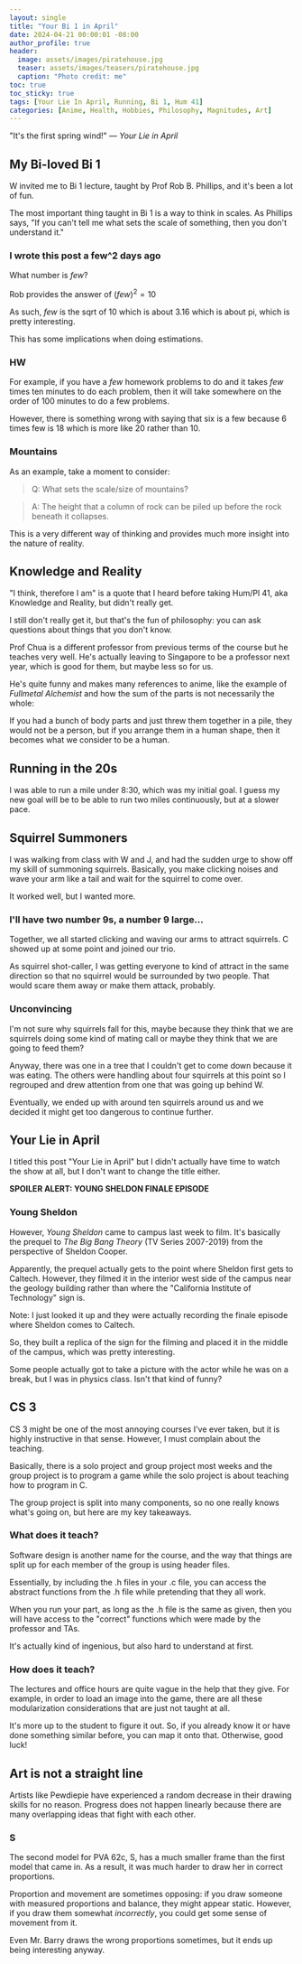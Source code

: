 ```yaml
---
layout: single
title: "Your Bi 1 in April"
date: 2024-04-21 00:00:01 -08:00
author_profile: true
header: 
  image: assets/images/piratehouse.jpg
  teaser: assets/images/teasers/piratehouse.jpg
  caption: "Photo credit: me" 
toc: true
toc_sticky: true
tags: [Your Lie In April, Running, Bi 1, Hum 41]
categories: [Anime, Health, Hobbies, Philosophy, Magnitudes, Art]
---
```


"It's the first spring wind!" — *Your Lie in April*

## My Bi-loved Bi 1
W invited me to Bi 1 lecture, taught by Prof Rob B. Phillips, and it's been a lot of fun.

The most important thing taught in Bi 1 is a way to think in scales. As Phillips says, "If you can't tell me what sets the scale of something, then you don't understand it."

### I wrote this post a few^2 days ago
What number is *few*?

Rob provides the answer of $(few)^2 = 10$

As such, *few* is the sqrt of 10 which is about 3.16 which is about pi, which is pretty interesting. 

This has some implications when doing estimations. 

### HW 
For example, if you have a *few* homework problems to do and it takes *few* times ten minutes to do each problem, then it will take somewhere on the order of 100 minutes to do a few problems. 

However, there is something wrong with saying that six is a few because 6 times few is 18 which is more like 20 rather than 10. 

### Mountains
As an example, take a moment to consider:

> Q: What sets the scale/size of mountains?

> A: The height that a column of rock can be piled up before the rock beneath it collapses. 

This is a very different way of thinking and provides much more insight into the nature of reality. 

## Knowledge and Reality
"I think, therefore I am" is a quote that I heard before taking Hum/Pl 41, aka Knowledge and Reality, but didn't really get.

I still don't really get it, but that's the fun of philosophy: you can ask questions about things that you don't know.

Prof Chua is a different professor from previous terms of the course but he teaches very well. He's actually leaving to Singapore to be a professor next year, which is good for them, but maybe less so for us. 

He's quite funny and makes many references to anime, like the example of *Fullmetal Alchemist* and how the sum of the parts is not necessarily the whole:

If you had a bunch of body parts and just threw them together in a pile, they would not be a person, but if you arrange them in a human shape, then it becomes what we consider to be a human. 

## Running in the 20s
I was able to run a mile under 8:30, which was my initial goal. I guess my new goal will be to be able to run two miles continuously, but at a slower pace. 

## Squirrel Summoners
I was walking from class with W and J, and had the sudden urge to show off my skill of summoning squirrels. Basically, you make clicking noises and wave your arm like a tail and wait for the squirrel to come over. 

It worked well, but I wanted more. 

### I'll have two number 9s, a number 9 large...
Together, we all started clicking and waving our arms to attract squirrels. C showed up at some point and joined our trio. 

As squirrel shot-caller, I was getting everyone to kind of attract in the same direction so that no squirrel would be surrounded by two people. That would scare them away or make them attack, probably.

### Unconvincing
I'm not sure why squirrels fall for this, maybe because they think that we are squirrels doing some kind of mating call or maybe they think that we are going to feed them?

Anyway, there was one in a tree that I couldn't get to come down because it was eating. The others were handling about four squirrels at this point so I regrouped and drew attention from one that was going up behind W. 

Eventually, we ended up with around ten squirrels around us and we decided it might get too dangerous to continue further. 

## Your Lie in April
I titled this post "Your Lie in April" but I didn't actually have time to watch the show at all, but I don't want to change the title either. 

**SPOILER ALERT: YOUNG SHELDON FINALE EPISODE**

### Young Sheldon
However, *Young Sheldon* came to campus last week to film. It's basically the prequel to *The Big Bang Theory* (TV Series 2007-2019) from the perspective of Sheldon Cooper. 

Apparently, the prequel actually gets to the point where Sheldon first gets to Caltech. However, they filmed it in the interior west side of the campus near the geology building rather than where the "California Institute of Technology" sign is. 

Note: I just looked it up and they were actually recording the finale episode where Sheldon comes to Caltech. 

So, they built a replica of the sign for the filming and placed it in the middle of the campus, which was pretty interesting. 

Some people actually got to take a picture with the actor while he was on a break, but I was in physics class. Isn't that kind of funny?

## CS 3
CS 3 might be one of the most annoying courses I've ever taken, but it is highly instructive in that sense. However, I must complain about the teaching. 

Basically, there is a solo project and group project most weeks and the group project is to program a game while the solo project is about teaching how to program in C. 

The group project is split into many components, so no one really knows what's going on, but here are my key takeaways.

### What does it teach?
Software design is another name for the course, and the way that things are split up for each member of the group is using header files. 

Essentially, by including the .h files in your .c file, you can access the abstract functions from the .h file while pretending that they all work. 

When you run your part, as long as the .h file is the same as given, then you will have access to the "correct" functions which were made by the professor and TAs. 

It's actually kind of ingenious, but also hard to understand at first. 

### How does it teach?
The lectures and office hours are quite vague in the help that they give. For example, in order to load an image into the game, there are all these modularization considerations that are just not taught at all. 

It's more up to the student to figure it out. So, if you already know it or have done something similar before, you can map it onto that. Otherwise, good luck!

## Art is not a straight line
Artists like Pewdiepie have experienced a random decrease in their drawing skills for no reason. Progress does not happen linearly because there are many overlapping ideas that fight with each other. 

### S
The second model for PVA 62c, S, has a much smaller frame than the first model that came in. As a result, it was much harder to draw her in correct proportions. 

Proportion and movement are sometimes opposing: if you draw someone with measured proportions and balance, they might appear static. However, if you draw them somewhat *incorrectly*, you could get some sense of movement from it. 

Even Mr. Barry draws the wrong proportions sometimes, but it ends up being interesting anyway. 